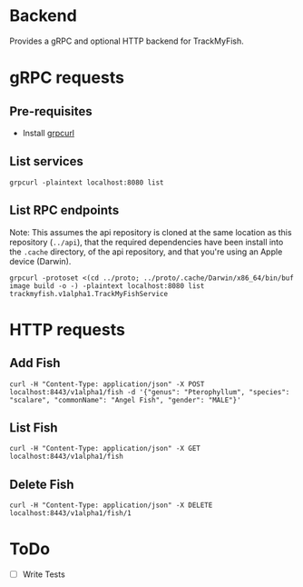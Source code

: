 # Backend

Provides a gRPC and optional HTTP backend for TrackMyFish.

# gRPC requests

## Pre-requisites

- Install [grpcurl](https://github.com/fullstorydev/grpcurl)

## List services

```
grpcurl -plaintext localhost:8080 list
```

## List RPC endpoints

Note: This assumes the api repository is cloned at the same location as this repository (`../api`), that the required dependencies have been install into the `.cache` directory, of the api repository, and that you're using an Apple device (Darwin).

```
grpcurl -protoset <(cd ../proto; ../proto/.cache/Darwin/x86_64/bin/buf image build -o -) -plaintext localhost:8080 list trackmyfish.v1alpha1.TrackMyFishService
```


# HTTP requests

## Add Fish

```
curl -H "Content-Type: application/json" -X POST localhost:8443/v1alpha1/fish -d '{"genus": "Pterophyllum", "species": "scalare", "commonName": "Angel Fish", "gender": "MALE"}'
```

## List Fish

```
curl -H "Content-Type: application/json" -X GET localhost:8443/v1alpha1/fish
```

## Delete Fish

```
curl -H "Content-Type: application/json" -X DELETE localhost:8443/v1alpha1/fish/1
```

# ToDo

* [ ] Write Tests
